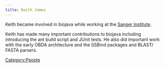 ```yaml
---
title: Keith James
---
```


Keith became involved in biojava while working at the [Sanger
Institute](http://www.sanger.ac.uk).

Keith has made many important contributions to biojava including
introducing the ant build script and JUnit tests. He also did important
work with the early OBDA architecture and the SSBind packages and BLAST/
FASTA parsers.

<Category:People>
